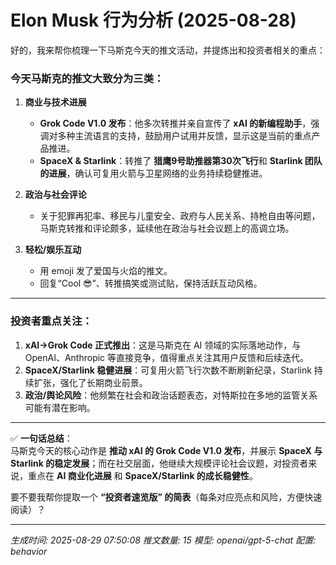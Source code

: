 # Elon Musk 行为分析 (2025-08-28)

好的，我来帮你梳理一下马斯克今天的推文活动，并提炼出和投资者相关的重点：  

### 今天马斯克的推文大致分为三类：  
1. **商业与技术进展**  
   - **Grok Code V1.0 发布**：他多次转推并亲自宣传了 **xAI 的新编程助手**，强调对多种主流语言的支持，鼓励用户试用并反馈，显示这是当前的重点产品推进。  
   - **SpaceX & Starlink**：转推了 **猎鹰9号助推器第30次飞行**和 **Starlink 团队的进展**，确认可复用火箭与卫星网络的业务持续稳健推进。  

2. **政治与社会评论**  
   - 关于犯罪再犯率、移民与儿童安全、政府与人民关系、持枪自由等问题，马斯克转推和评论颇多，延续他在政治与社会议题上的高调立场。  

3. **轻松/娱乐互动**  
   - 用 emoji 发了爱国与火焰的推文。  
   - 回复“Cool 😎”、转推搞笑或测试贴，保持活跃互动风格。  

---

### 投资者重点关注：
1. **xAI→Grok Code 正式推出**：这是马斯克在 AI 领域的实际落地动作，与 OpenAI、Anthropic 等直接竞争，值得重点关注其用户反馈和后续迭代。  
2. **SpaceX/Starlink 稳健进展**：可复用火箭飞行次数不断刷新纪录，Starlink 持续扩张，强化了长期商业前景。  
3. **政治/舆论风险**：他频繁在社会和政治话题表态，对特斯拉在多地的监管关系可能有潜在影响。  

---

✅ **一句话总结**：  
马斯克今天的核心动作是 **推动 xAI 的 Grok Code V1.0 发布**，并展示 **SpaceX 与 Starlink 的稳定发展**；而在社交层面，他继续大规模评论社会议题，对投资者来说，重点在 **AI 商业化进展** 和 **SpaceX/Starlink 的成长稳健性**。  

要不要我帮你提取一个 **“投资者速览版” 的简表**（每条对应亮点和风险，方便快速阅读）？

---
*生成时间: 2025-08-29 07:50:08*
*推文数量: 15*
*模型: openai/gpt-5-chat*
*配置: behavior*
